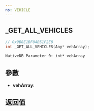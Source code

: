 ```yaml
---
ns: VEHICLE
---
```

## _GET_ALL_VEHICLES

```c
// 0x9B8E1BF04B51F2E8
int _GET_ALL_VEHICLES(Any* vehArray);
```

```
NativeDB Parameter 0: int* vehArray
```

## 參數
* **vehArray**: 

## 返回值
